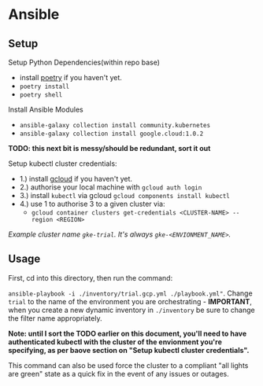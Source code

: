 # Ansible


## Setup

Setup Python Dependencies(within repo base)

- install [poetry](https://pypi.org/project/poetry/) if you haven't yet.
- `poetry install`
- `poetry shell`

Install Ansible Modules
- `ansible-galaxy collection install community.kubernetes`
- `ansible-galaxy collection install google.cloud:1.0.2`

**TODO: this next bit is messy/should be redundant, sort it out**

Setup kubectl cluster credentials:
- 1.) install [gcloud](https://cloud.google.com/sdk/docs/install-sdk) if you haven't yet.
- 2.) authorise your local machine with `gcloud auth login`
- 3.) install `kubectl` via gcloud `gcloud components install kubectl`
- 4.) use 1 to authorise 3 to a given cluster via:
    - `gcloud container clusters get-credentials <CLUSTER-NAME> --region <REGION>`

_Example cluster name `gke-trial`. It's always `gke-<ENVIONMENT_NAME>`._

## Usage

First, cd into this directory, then run the command:

`ansible-playbook -i ./inventory/trial.gcp.yml ./playbook.yml"`. Change `trial` to the name of the environment you are orchestrating - **IMPORTANT**, when you create a new dynamic inventory in `./inventory` be sure to change the filter name appropriately.

**Note: until I sort the TODO earlier on this document, you'll need to have authenticated kubectl with the cluster of the envionment you're specifying, as per baove section on "Setup kubectl cluster credentials".**

This command can also be used force the cluster to a compliant "all lights are green" state as a quick fix in the event of any issues or outages.
 